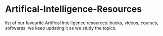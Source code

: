 # Artifical-Intelligence-Resources
list of our favourite Artifical Intelligence resources: books, videos, courses, softwares. we keep updating it as we study the topics.
